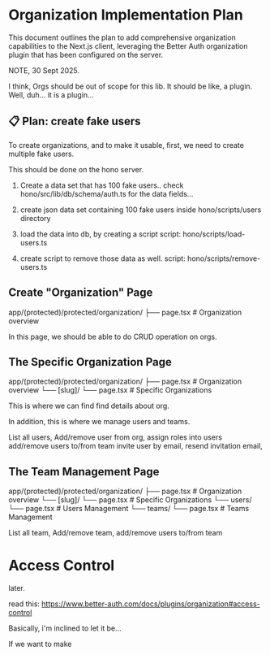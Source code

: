 # Organization Implementation Plan

This document outlines the plan to add comprehensive organization capabilities to the Next.js client, leveraging the Better Auth organization plugin that has been configured on the server.

NOTE, 30 Sept 2025.

I think, Orgs should be out of scope for this lib. It should be like, a plugin.
Well, duh... it is a plugin...


## 📋 Plan: create fake users

To create organizations, and to make it usable, first, we need to create multiple fake users.

This should be done on the hono server.

1. Create a data set that has 100 fake users..
    check hono/src/lib/db/schema/auth.ts
    for the data fields...

2. create json data set containing 100 fake users
    inside hono/scripts/users directory

3. load the data into db, by creating a script
    script: hono/scripts/load-users.ts

4. create script to remove those data as well.
    script: hono/scripts/remove-users.ts


## Create "Organization" Page 

app/(protected)/protected/organization/
├── page.tsx                    # Organization overview

In this page, we should be able to do CRUD operation on orgs.

## The Specific Organization Page 

app/(protected)/protected/organization/
├── page.tsx                    # Organization overview
└── [slug]/
    └── page.tsx                # Specific Organizations

This is where we can find find details about org.

In addition, this is where we manage users and teams.

List all users, Add/remove user from org,
assign roles into users
add/remove users to/from team
invite user by email,
resend invitation email,


## The Team Management Page 

app/(protected)/protected/organization/
├── page.tsx                    # Organization overview
└── [slug]/
    └── page.tsx                # Specific Organizations
    └── users/
        └── page.tsx            # Users Management
    └── teams/
        └── page.tsx            # Teams Management


List all team, Add/remove team,
add/remove users to/from team

# Access Control

later.

read this: https://www.better-auth.com/docs/plugins/organization#access-control

Basically, i'm inclined to let it be...

If we want to make 